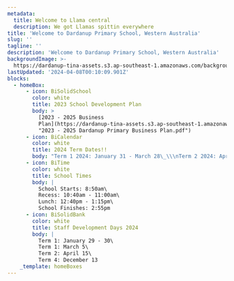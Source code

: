 ```yaml
---
metadata:
  title: Welcome to Llama central
  description: We got Llamas spittin everywhere
title: 'Welcome to Dardanup Primary School, Western Australia'
slug: ''
tagline: ''
description: 'Welcome to Dardanup Primary School, Western Australia'
backgroundImage: >-
  https://dardanup-tina-assets.s3.ap-southeast-1.amazonaws.com/background-images/homepage.jpg
lastUpdated: '2024-04-08T00:10:09.901Z'
blocks:
  - homeBox:
      - icon: BiSolidSchool
        color: white
        title: 2023 School Development Plan
        body: >
          [2023 - 2025 Business
          Plan](https://dardanup-tina-assets.s3.ap-southeast-1.amazonaws.com/2023%20-%202025%20Dardanup%20Primary%20Business%20Plan.pdf
          "2023 - 2025 Dardanup Primary Business Plan.pdf")
      - icon: BiCalendar
        color: white
        title: 2024 Term Dates!!
        body: "Term 1 2024: January 31 - March 28\_\\\nTerm 2 2024: April 16 - June 28\\\nTerm 3 2024: July 15 - September 20\\\nTerm 4 2024: October 7 - December 12.\n"
      - icon: BiTime
        color: white
        title: School Times
        body: |
          School Starts: 8:50am\
          Recess: 10:40am - 11:00am\
          Lunch: 12:40pm - 1:15pm\
          School Finishes: 2:55pm
      - icon: BiSolidBank
        color: white
        title: Staff Development Days 2024
        body: |
          Term 1: January 29 - 30\
          Term 1: March 5\
          Term 2: April 15\
          Term 4: December 13
    _template: homeBoxes
---
```


